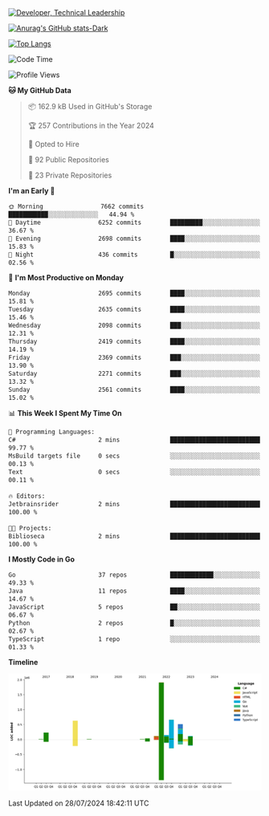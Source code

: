 <div>
  <a href="https://www.linkedin.com/in/arielpineiro/" target="_blank" rel="nofollow noopener noreferrer">
    <img src="https://img.shields.io/badge/-LinkedIn-%230077B5?style=for-the-badge&logo=linkedin&logoColor=white" alt="Developer, Technical Leadership" title="Ariel Piñeiro">
  </a>
</div>

[![Anurag's GitHub stats-Dark](https://github-readme-stats.vercel.app/api?username=arielsrv&show_icons=true&theme=dark#gh-dark-mode-only)](https://github.com/anuraghazra/github-readme-stats#gh-dark-mode-only)

[![Top Langs](https://github-readme-stats.vercel.app/api/top-langs/?username=arielsrv&layout=compact&langs_count=10&theme=dark#gh-dark-mode-only)](https://github.com/anuraghazra/github-readme-stats&theme=dark#gh-dark-mode-only)

<!--START_SECTION:waka-->
![Code Time](http://img.shields.io/badge/Code%20Time-1%2C024%20hrs%2010%20mins-blue)

![Profile Views](http://img.shields.io/badge/Profile%20Views-3-blue)

**🐱 My GitHub Data** 

> 📦 162.9 kB Used in GitHub's Storage 
 > 
> 🏆 257 Contributions in the Year 2024
 > 
> 💼 Opted to Hire
 > 
> 📜 92 Public Repositories 
 > 
> 🔑 23 Private Repositories 
 > 
**I'm an Early 🐤** 

```text
🌞 Morning                7662 commits        ███████████░░░░░░░░░░░░░░   44.94 % 
🌆 Daytime                6252 commits        █████████░░░░░░░░░░░░░░░░   36.67 % 
🌃 Evening                2698 commits        ████░░░░░░░░░░░░░░░░░░░░░   15.83 % 
🌙 Night                  436 commits         █░░░░░░░░░░░░░░░░░░░░░░░░   02.56 % 
```
📅 **I'm Most Productive on Monday** 

```text
Monday                   2695 commits        ████░░░░░░░░░░░░░░░░░░░░░   15.81 % 
Tuesday                  2635 commits        ████░░░░░░░░░░░░░░░░░░░░░   15.46 % 
Wednesday                2098 commits        ███░░░░░░░░░░░░░░░░░░░░░░   12.31 % 
Thursday                 2419 commits        ████░░░░░░░░░░░░░░░░░░░░░   14.19 % 
Friday                   2369 commits        ███░░░░░░░░░░░░░░░░░░░░░░   13.90 % 
Saturday                 2271 commits        ███░░░░░░░░░░░░░░░░░░░░░░   13.32 % 
Sunday                   2561 commits        ████░░░░░░░░░░░░░░░░░░░░░   15.02 % 
```


📊 **This Week I Spent My Time On** 

```text
💬 Programming Languages: 
C#                       2 mins              █████████████████████████   99.77 % 
MsBuild targets file     0 secs              ░░░░░░░░░░░░░░░░░░░░░░░░░   00.13 % 
Text                     0 secs              ░░░░░░░░░░░░░░░░░░░░░░░░░   00.11 % 

🔥 Editors: 
Jetbrainsrider           2 mins              █████████████████████████   100.00 % 

🐱‍💻 Projects: 
Biblioseca               2 mins              █████████████████████████   100.00 % 
```

**I Mostly Code in Go** 

```text
Go                       37 repos            ████████████░░░░░░░░░░░░░   49.33 % 
Java                     11 repos            ████░░░░░░░░░░░░░░░░░░░░░   14.67 % 
JavaScript               5 repos             ██░░░░░░░░░░░░░░░░░░░░░░░   06.67 % 
Python                   2 repos             █░░░░░░░░░░░░░░░░░░░░░░░░   02.67 % 
TypeScript               1 repo              ░░░░░░░░░░░░░░░░░░░░░░░░░   01.33 % 
```



**Timeline**

![Lines of Code chart](https://raw.githubusercontent.com/arielsrv/arielsrv/main/assets/bar_graph.png)


 Last Updated on 28/07/2024 18:42:11 UTC
<!--END_SECTION:waka-->
